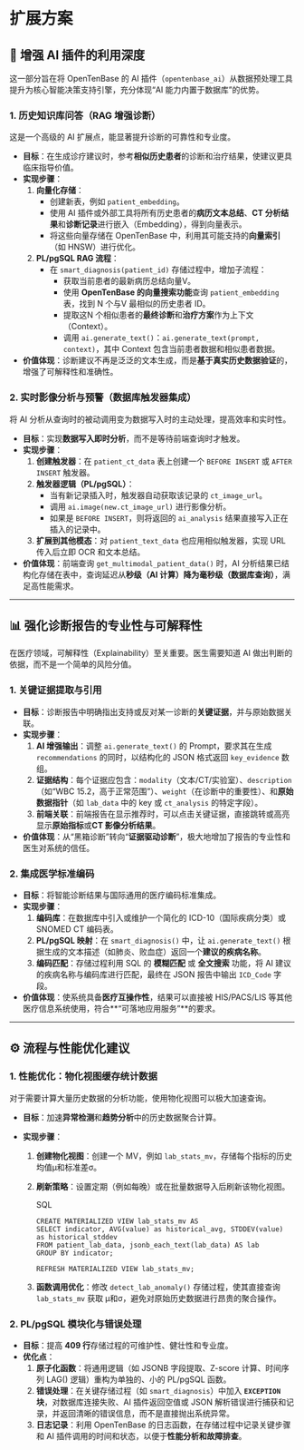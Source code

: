 # 扩展方案

## 🔬 增强 AI 插件的利用深度

这一部分旨在将 OpenTenBase 的 AI 插件（`opentenbase_ai`）从数据预处理工具提升为核心智能决策支持引擎，充分体现“AI 能力内置于数据库”的优势。

### 1. 历史知识库问答（RAG 增强诊断）



这是一个高级的 AI 扩展点，能显著提升诊断的可靠性和专业度。

- **目标**：在生成诊疗建议时，参考**相似历史患者**的诊断和治疗结果，使建议更具临床指导价值。
- **实现步骤**：
  1. **向量化存储**：
     - 创建新表，例如 `patient_embedding`。
     - 使用 AI 插件或外部工具将所有历史患者的**病历文本总结**、**CT 分析结果**和**诊断记录**进行嵌入（Embedding），得到向量表示。
     - 将这些向量存储在 OpenTenBase 中，利用其可能支持的**向量索引**（如 HNSW）进行优化。
  2. **PL/pgSQL RAG 流程**：
     - 在 `smart_diagnosis(patient_id)` 存储过程中，增加子流程：
       - 获取当前患者的最新病历总结向量V。
       - 使用 **OpenTenBase 的向量搜索功能**查询 `patient_embedding` 表，找到 N 个与V 最相似的历史患者 ID。
       - 提取这N 个相似患者的**最终诊断**和**治疗方案**作为上下文（Context）。
       - 调用 `ai.generate_text()`：`ai.generate_text(prompt, context)`，其中 Context 包含当前患者数据和相似患者数据。
- **价值体现**：诊断建议不再是泛泛的文本生成，而是**基于真实历史数据验证**的，增强了可解释性和准确性。



### 2. 实时影像分析与预警（数据库触发器集成）



将 AI 分析从查询时的被动调用变为数据写入时的主动处理，提高效率和实时性。

- **目标**：实现**数据写入即时分析**，而不是等待前端查询时才触发。
- **实现步骤**：
  1. **创建触发器**：在 `patient_ct_data` 表上创建一个 `BEFORE INSERT` 或 `AFTER INSERT` 触发器。
  2. **触发器逻辑（PL/pgSQL）**：
     - 当有新记录插入时，触发器自动获取该记录的 `ct_image_url`。
     - 调用 `ai.image(new.ct_image_url)` 进行影像分析。
     - 如果是 `BEFORE INSERT`，则将返回的 `ai_analysis` 结果直接写入正在插入的记录中。
  3. **扩展到其他模态**：对 `patient_text_data` 也应用相似触发器，实现 URL 传入后立即 OCR 和文本总结。
- **价值体现**：前端查询 `get_multimodal_patient_data()` 时，AI 分析结果已结构化存储在表中，查询延迟从**秒级（AI 计算）降为毫秒级（数据库查询）**，满足高性能需求。

------



## 📊 强化诊断报告的专业性与可解释性



在医疗领域，可解释性（Explainability）至关重要。医生需要知道 AI 做出判断的依据，而不是一个简单的风险分值。



### 1. 关键证据提取与引用



- **目标**：诊断报告中明确指出支持或反对某一诊断的**关键证据**，并与原始数据关联。
- **实现步骤**：
  1. **AI 增强输出**：调整 `ai.generate_text()` 的 Prompt，要求其在生成 `recommendations` 的同时，以结构化的 JSON 格式返回 `key_evidence` 数组。
  2. **证据结构**：每个证据应包含：`modality`（文本/CT/实验室）、`description`（如“WBC 15.2，高于正常范围”）、`weight`（在诊断中的重要性）、和**原始数据指针**（如 `lab_data` 中的 key 或 `ct_analysis` 的特定字段）。
  3. **前端关联**：前端报告在显示推荐时，可以点击关键证据，直接跳转或高亮显示**原始指标**或**CT 影像分析结果**。
- **价值体现**：从“黑箱诊断”转向“**证据驱动诊断**”，极大地增加了报告的专业性和医生对系统的信任。



### 2. 集成医学标准编码



- **目标**：将智能诊断结果与国际通用的医疗编码标准集成。
- **实现步骤**：
  1. **编码库**：在数据库中引入或维护一个简化的 ICD-10（国际疾病分类）或 SNOMED CT 编码表。
  2. **PL/pgSQL 映射**：在 `smart_diagnosis()` 中，让 `ai.generate_text()` 根据生成的文本描述（如肺炎、败血症）返回一个**建议的疾病名称**。
  3. **编码匹配**：存储过程利用 SQL 的 **模糊匹配** 或 **全文搜索** 功能，将 AI 建议的疾病名称与编码库进行匹配，最终在 JSON 报告中输出 `ICD_Code` 字段。
- **价值体现**：使系统具备**医疗互操作性**，结果可以直接被 HIS/PACS/LIS 等其他医疗信息系统使用，符合**“可落地应用服务”**的要求。

------



## ⚙️ 流程与性能优化建议





### 1. 性能优化：物化视图缓存统计数据



对于需要计算大量历史数据的分析功能，使用物化视图可以极大加速查询。

- **目标**：加速**异常检测**和**趋势分析**中的历史数据聚合计算。

- **实现步骤**：

  1. **创建物化视图**：创建一个 MV，例如 `lab_stats_mv`，存储每个指标的历史均值μ和标准差σ。

  2. **刷新策略**：设置定期（例如每晚）或在批量数据导入后刷新该物化视图。

     SQL

     ```
     CREATE MATERIALIZED VIEW lab_stats_mv AS
     SELECT indicator, AVG(value) as historical_avg, STDDEV(value) as historical_stddev
     FROM patient_lab_data, jsonb_each_text(lab_data) AS lab
     GROUP BY indicator;
     
     REFRESH MATERIALIZED VIEW lab_stats_mv;
     ```

  3. **函数调用优化**：修改 `detect_lab_anomaly()` 存储过程，使其直接查询 `lab_stats_mv` 获取 μ和σ，避免对原始历史数据进行昂贵的聚合操作。



### 2. PL/pgSQL 模块化与错误处理



- **目标**：提高 **409 行**存储过程的可维护性、健壮性和专业度。
- **优化点**：
  1. **原子化函数**：将通用逻辑（如 JSONB 字段提取、Z-score 计算、时间序列 LAG() 逻辑）重构为单独的、小的 PL/pgSQL 函数。
  2. **错误处理**：在关键存储过程（如 `smart_diagnosis`）中加入 **`EXCEPTION` 块**，对数据库连接失败、AI 插件返回空值或 JSON 解析错误进行捕获和记录，并返回清晰的错误信息，而不是直接抛出系统异常。
  3. **日志记录**：利用 OpenTenBase 的日志函数，在存储过程中记录关键步骤和 AI 插件调用的时间和状态，以便于**性能分析和故障排查**。